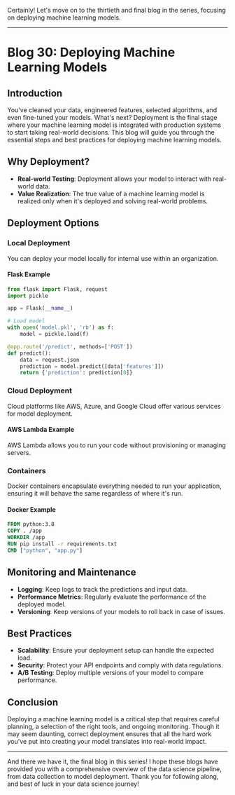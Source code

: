 Certainly! Let's move on to the thirtieth and final blog in the series, focusing on deploying machine learning models.

---

# Blog 30: Deploying Machine Learning Models

## Introduction

You've cleaned your data, engineered features, selected algorithms, and even fine-tuned your models. What's next? Deployment is the final stage where your machine learning model is integrated with production systems to start taking real-world decisions. This blog will guide you through the essential steps and best practices for deploying machine learning models.

## Why Deployment?

- **Real-world Testing**: Deployment allows your model to interact with real-world data.
- **Value Realization**: The true value of a machine learning model is realized only when it's deployed and solving real-world problems.
  
## Deployment Options

### Local Deployment

You can deploy your model locally for internal use within an organization.

#### Flask Example
```python
from flask import Flask, request
import pickle

app = Flask(__name__)

# Load model
with open('model.pkl', 'rb') as f:
    model = pickle.load(f)

@app.route('/predict', methods=['POST'])
def predict():
    data = request.json
    prediction = model.predict([data['features']])
    return {'prediction': prediction[0]}
```

### Cloud Deployment

Cloud platforms like AWS, Azure, and Google Cloud offer various services for model deployment.

#### AWS Lambda Example
AWS Lambda allows you to run your code without provisioning or managing servers.

### Containers

Docker containers encapsulate everything needed to run your application, ensuring it will behave the same regardless of where it's run.

#### Docker Example
```dockerfile
FROM python:3.8
COPY . /app
WORKDIR /app
RUN pip install -r requirements.txt
CMD ["python", "app.py"]
```

## Monitoring and Maintenance

- **Logging**: Keep logs to track the predictions and input data.
- **Performance Metrics**: Regularly evaluate the performance of the deployed model.
- **Versioning**: Keep versions of your models to roll back in case of issues.

## Best Practices

- **Scalability**: Ensure your deployment setup can handle the expected load.
- **Security**: Protect your API endpoints and comply with data regulations.
- **A/B Testing**: Deploy multiple versions of your model to compare performance.

## Conclusion

Deploying a machine learning model is a critical step that requires careful planning, a selection of the right tools, and ongoing monitoring. Though it may seem daunting, correct deployment ensures that all the hard work you've put into creating your model translates into real-world impact. 

---

And there we have it, the final blog in this series! I hope these blogs have provided you with a comprehensive overview of the data science pipeline, from data collection to model deployment. Thank you for following along, and best of luck in your data science journey!